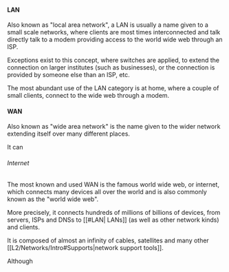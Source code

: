 #### LAN
Also known as "local area network", a LAN is usually a name given to a small scale networks, where clients are most times interconnected and talk directly talk to a modem providing access to the world wide web through an ISP. 

Exceptions exist to this concept, where switches are applied, to extend the connection on larger institutes (such as businesses), or the connection is provided by someone else than an ISP, etc.

The most abundant use of the LAN category is at home, where a couple of small clients, connect to the wide web through a modem.

#### WAN
Also known as "wide area network" is the name given to the wider network extending itself over many different places.

It can 

###### Internet
The most known and used WAN is the famous world wide web, or internet, which connects many devices all over the world and is also commonly known as the "world wide web".

More precisely, it connects hundreds of millions of billions of devices, from servers, ISPs and DNSs to [[#LAN| LANs]] (as well as other network kinds) and clients. 

It is composed of almost an infinity of cables, satellites and many other [[L2/Networks/Intro#Supports|network support tools]]. 

Although 



